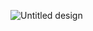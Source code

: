 ![Untitled design](https://github.com/user-attachments/assets/e965c6ab-2417-43ac-8cc9-df7a2c81228e)
